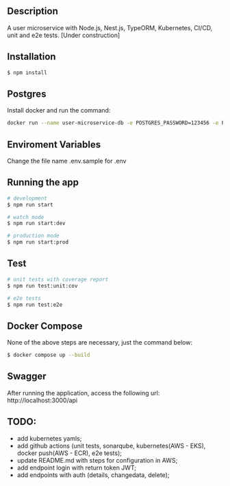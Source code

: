 ## Description

A user microservice with Node.js, Nest.js, TypeORM, Kubernetes, CI/CD, unit and e2e tests. [Under construction]

## Installation

```bash
$ npm install
```

## Postgres

Install docker and run the command:

```bash
docker run --name user-microservice-db -e POSTGRES_PASSWORD=123456 -e POSTGRES_DB=user-microservice-db -p 5432:5432 -d postgres
```

## Enviroment Variables

Change the file name .env.sample for .env

## Running the app

```bash
# development
$ npm run start

# watch mode
$ npm run start:dev

# production mode
$ npm run start:prod
```

## Test

```bash
# unit tests with coverage report
$ npm run test:unit:cov

# e2e tests
$ npm run test:e2e
```

## Docker Compose

None of the above steps are necessary, just the command below:

```bash
$ docker compose up --build
```

## Swagger

After running the application, access the following url: http://localhost:3000/api

## TODO:
- add kubernetes yamls;
- add github actions (unit tests, sonarqube, kubernetes(AWS - EKS), docker push(AWS - ECR), e2e tests);
- update README.md with steps for configuration in AWS;
- add endpoint login with return token JWT;
- add endpoints with auth (details, changedata, delete);

